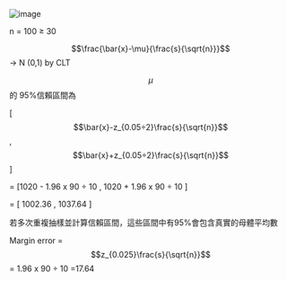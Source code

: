 ![image](https://github.com/user-attachments/assets/63dfec73-7458-45a4-8c69-6c813c393c22)

n = 100 ≥ 30 

$$\frac{\bar{x}-\mu}{\frac{s}{\sqrt{n}}}$$ -> N (0,1) by CLT 

$$\mu$$ 的 95%信賴區間為 

[ $$\bar{x}-z_{0.05÷2}\frac{s}{\sqrt{n}}$$ , $$\bar{x}+z_{0.05÷2}\frac{s}{\sqrt{n}}$$ ]

= [1020 - 1.96 x 90 ÷ 10 , 1020 + 1.96 x 90 ÷ 10 ]

= [ 1002.36 , 1037.64 ] 

若多次重複抽樣並計算信賴區間，這些區間中有95%會包含真實的母體平均數

Margin error = $$z_{0.025}\frac{s}{\sqrt{n}}$$ = 1.96 x 90 ÷ 10 =17.64
